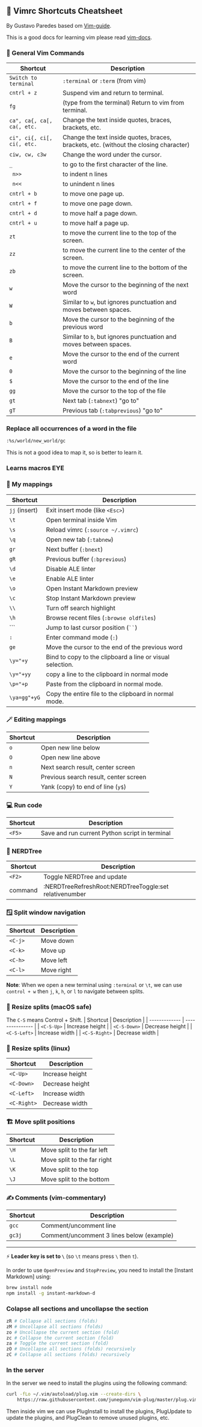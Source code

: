 ## 📄 Vimrc Shortcuts Cheatsheet
By Gustavo Paredes based om [Vim-guide](https://www.freecodecamp.org/news/vimrc-configuration-guide-customize-your-vim-editor/).

This is a good docs for learning vim please read [vim-docs](https://www.tutorialspoint.com/vim/index.htm).

### 📖 General Vim Commands
| Shortcut  | Description                                             |
| --------- | ------------------------------------------------------- |
| `Switch to terminal` | `:terminal` or `:term` (from vim)              |
| `cntrl + z` | Suspend vim and return to terminal.                     |
| `fg       ` | (type from the terminal) Return to vim from terminal.   |
| `ca", ca{, ca[, ca(, etc.` | Change the text inside quotes, braces, brackets, etc. |
| `ci", ci{, ci[, ci(, etc.` | Change the text inside quotes, braces, brackets, etc. (without the closing character) |
| `ciw, cw, c3w` | Change the word under the cursor.                     |
| `_  ` | to go to the first character of the line.         |
| ` n>>` | to indent n lines |
| ` n<<` | to unindent n lines |
| `cntrl + b` | to move one  page up. |
| `cntrl + f` | to move one page down. |
| `cntrl + d` | to move half a page down. |
| `cntrl + u` | to move half a page up. |
| `zt` | to move the current line to the top of the screen. |
| `zz` | to move the current line to the center of the screen. |
| `zb` | to move the current line to the bottom of the screen. |
| `w`           | Move the cursor to the beginning of the next word |
| `W`         | Similar to `w`, but ignores punctuation and moves between spaces. |
| `b`           | Move the cursor to the beginning of the previous word |
| `B`           | Similar to `b`, but ignores punctuation and moves between spaces. |
| `e`           | Move the cursor to the end of the current word |
| `0`           | Move the cursor to the beginning of the line |
| `$`           | Move the cursor to the end of the line   |
| `gg`          | Move the cursor to the top of the file   |
| `gt`          | Next tab (`:tabnext`) "go to"            |
| `gT`         | Previous tab (`:tabprevious`) "go to"   |

### Replace all occurrences of a word in the file
```bash
:%s/world/new_world/gc
```
This is not a good idea to map it, so is better to learn it.

### Learns macros  EYE

### 🔑 My mappings

| Shortcut      | Description                              |
| ------------- | ---------------------------------------- |
| `jj` (insert) | Exit insert mode (like `<Esc>`)          |
| `\t`          | Open terminal inside Vim                 |
| `\s`          | Reload vimrc (`:source ~/.vimrc`)        |
| `\q`          | Open new tab (`:tabnew`)                 |
| `gr`          | Next buffer (`:bnext`)                   |
| `gR`          | Previous buffer (`:bprevious`)           |
| `\d`          | Disable ALE linter                       |
| `\e`          | Enable ALE linter                        |
| `\o`          | Open Instant Markdown preview            |
| `\c`          | Stop Instant Markdown preview            |
| `\\`          | Turn off search highlight                |
| `\h`          | Browse recent files (`:browse oldfiles`) |
| \`\`\`        | Jump to last cursor position (` `` `)    |
| `:`           | Enter command mode (`:`)                 |
| `ge`          | Move the cursor to the end of the previous word |
| `\y="+y`      | Bind to copy to the clipboard a line or visual selection.|
| `\y="+yy`     | copy a line to the clipboard in normal mode |
| `\p="+p`      | Paste from the clipboard in normal mode.           |
| `\ya=gg"+yG`  | Copy the entire file to the clipboard in normal mode. |

### 🪄 Editing mappings

| Shortcut | Description                           |
| -------- | ------------------------------------- |
| `o`      | Open new line below                   |
| `O`      | Open new line above                   |
| `n`      | Next search result, center screen     |
| `N`      | Previous search result, center screen |
| `Y`      | Yank (copy) to end of line (`y$`)     |

### 💻 Run code

| Shortcut | Description                                    |
| -------- | ---------------------------------------------- |
| `<F5>`   | Save and run current Python script in terminal |

### 🌳 NERDTree

| Shortcut | Description                                                          |
| -------- | -------------------------------------------------------------------- |
| `<F2>`   | Toggle NERDTree and update                                           |
| command  | :NERDTreeRefreshRoot<CR>\:NERDTreeToggle<CR>\:set relativenumber<CR> |

### 🪟 Split window navigation

| Shortcut | Description |
| -------- | ----------- |
| `<C-j>`  | Move down   |
| `<C-k>`  | Move up     |
| `<C-h>`  | Move left   |
| `<C-l>`  | Move right  |


**Note**: When we open a new terminal using `:terminal` or `\t`, we can use `control + w` then `j`, `k`, `h`, or `l` to navigate between splits.
### 🔧 Resize splits (macOS safe)
The `C-S` means Control + Shift.
| Shortcut      | Description     |
| ------------- | --------------- |
| `<C-S-Up>`    | Increase height |
| `<C-S-Down>`  | Decrease height |
| `<C-S-Left>`  | Increase width  |
| `<C-S-Right>` | Decrease width  |

### 🔧 Resize splits (linux)

| Shortcut      | Description     |
| ------------- | --------------- |
| `<C-Up>`    | Increase height |
| `<C-Down>`  | Decrease height |
| `<C-Left>`  | Increase width  |
| `<C-Right>` | Decrease width  |
### 🏗️ Move split positions

| Shortcut | Description                 |
| -------- | --------------------------- |
| `\H`     | Move split to the far left  |
| `\L`     | Move split to the far right |
| `\K`     | Move split to the top       |
| `\J`     | Move split to the bottom    |

### ✍️ Comments (vim-commentary)

| Shortcut | Description                               |
| -------- | ----------------------------------------- |
| `gcc`    | Comment/uncomment line                    |
| `gc3j`   | Comment/uncomment 3 lines below (example) |

---

⚡ **Leader key is set to `\`** (so `\t` means press `\` then `t`).

In order to use `OpenPreview` and `StopPreview`, you need to install the \[Instant Markdown] using:

```bash
brew install node
npm install -g instant-markdown-d
```
### Colapse all sections and uncollapse the section

```bash 
zR # Collapse all sections (folds)
zM # Uncollapse all sections (folds)
zo # Uncollapse the current section (fold)
zc # Collapse the current section (fold)
za # Toggle the current section (fold)
zO # Uncollapse all sections (folds) recursively
zC # Collapse all sections (folds) recursively
```
### In the server

In the server we need to install the plugins using the following command:

```bash
curl -fLo ~/.vim/autoload/plug.vim --create-dirs \
    https://raw.githubusercontent.com/junegunn/vim-plug/master/plug.vim
```
Then inside vim we can use PlugInstall to install the plugins, PlugUpdate to update the plugins, and PlugClean to remove unused plugins, etc.
